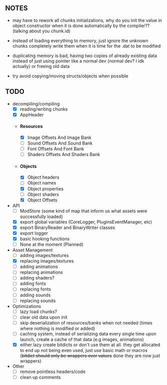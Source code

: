 ## NOTES
- may have to rework all chunks initializations, why do you init the value in
object constructor when it is done automatically by the compiler?? (talking about you chunk.id)

- instead of loading everything to memory, just ignore the unknown chunks completely
write them when it is time for the .dat to be modified

- duplicating memory is bad, having two copies of already existing data instead of
just using pointer like a normal dev (normal dev? I idk actually) or freeing old data

- try avoid copying/moving structs/objects when possible

## TODO
- decompiling/compiling
    - [x] reading/writing chunks
    - [x] AppHeader
    - #### Resources
        - [x] Image Offsets And Image Bank
        - [ ] Sound Offsets And Sound Bank
        - [ ] Font Offsets And Font Bank
        - [ ] Shaders Offsets And Shaders Bank
    - #### Objects
        - [x] Object headers
        - [ ] Object names
        - [x] Object properties
        - [ ] Object shaders
        - [x] Object Offsets
- API
    - [ ] ModStore (some kind of map that inform us what assets were successfully loaded)
    - [x] export global variables (CoreLogger, PluginsEventManager, etc)
    - [x] export BinaryReader and BinaryWriter classes
    - [x] export logger
    - [x] basic hooking functions
    - [ ] None at the moment (Planned)
- Asset Management
    - [ ] adding images/textures
    - [x] replacing images/textures
    - [ ] adding animations
    - [ ] replacing animations
    - [ ] adding shaders?
    - [ ] adding fonts
    - [ ] replacing fonts
    - [ ] adding sounds
    - [ ] replacing sounds
- Optimizations
    - [ ] lazy load chunks?
    - [ ] clear old data upon init
    - [ ] skip deserialization of resources/banks when not needed (times where nothing is modified or added)
    - [ ] caching system, instead of serializing data every single time upon launch, create a cache of that data (e.g images, animations)
    - [x] either lazy create bitdicts or don't use them at all. they get allocated to end up not being even used, just use basic math or macros (~~bitdict should only be wrappers over values~~ done they are now just wrappers)
- Other
    - [ ] remove pointless headers/code
    - [ ] clean up comments